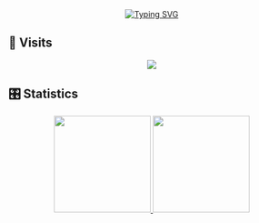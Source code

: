 <div align="center">
  <a href="https://git.io/typing-svg"><img src="https://readme-typing-svg.herokuapp.com?font=Fira+Code&weight=600&size=30&duration=2000&pause=1000&color=1B7DF7&center=true&vCenter=true&width=435&lines=Hi%2C+I'm+Vanish-Zeng!" alt="Typing SVG" /></a>
</div>

## 🐾 Visits

<!-- ![Visitor Count](https://profile-counter.glitch.me/Vanish-Zeng/count.svg) -->

<div align="center">
  <a href="https://github.com/Vanish-Zeng">
    <img src="https://profile-counter.glitch.me/Vanish-Zeng/count.svg">
  </a>
</div>

## 🎛️ Statistics

<!-- ![Vanish-Zeng's GitHub stats](https://github-readme-stats.vercel.app/api?username=Vanish-Zeng&show_icons=true&theme=tokyonight) -->
<!-- [![Top Langs](https://github-readme-stats.vercel.app/api/top-langs/?username=Vanish-Zeng&layout=compact)](https://github.com/Vanish-Zeng/github-readme-stats) -->

<!-- <div align="center" style="display: inline-block"> -->
  <div align="center">
    <a href="https://github.com/Vanish-Zeng">
      <img height="170" src="https://github-readme-stats.vercel.app/api?username=Vanish-Zeng&show_icons=true&theme=tokyonight">
    </a>
<!--   </div>
  
  <div> -->
    <a href="https://github.com/Vanish-Zeng/github-readme-stats">
      <img height="170" src="https://github-readme-stats.vercel.app/api/top-langs/?username=Vanish-Zeng&layout=compact&theme=tokyonight">
    </a>
  </div>
<!-- </div> -->

<!--
**Vanish-Zeng/Vanish-Zeng** is a ✨ _special_ ✨ repository because its `README.md` (this file) appears on your GitHub profile.

Here are some ideas to get you started:

- 🔭 I’m currently working on ...
- 🌱 I’m currently learning ...
- 👯 I’m looking to collaborate on ...
- 🤔 I’m looking for help with ...
- 💬 Ask me about ...
- 📫 How to reach me: ...
- 😄 Pronouns: ...
- ⚡ Fun fact: ...
-->
